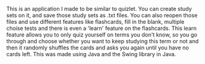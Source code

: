 This is an application I made to be similar to quizlet. You can create study sets on it, and save those study sets as .txt files. You can also reopen those files and use different features like flashcards, fill in the blank, multiple choise tests and there is even a 'learn' feature on the flashcards. This learn feature allows you to only quiz yourself on terms you don't know,
so you go through and choose whether you want to keep studying this term or not and then it randomly shuffles the cards and asks you again until you have no cards left. This was made using Java and the Swing library in Java. 
